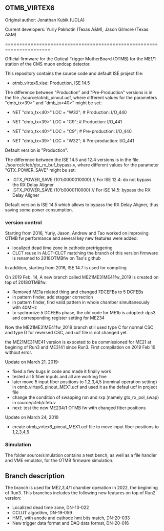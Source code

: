 ## OTMB_VIRTEX6
 
 Original author: Jonathan Kubik (UCLA)
 
 Current developers: Yuriy Pakhotin (Texas A&M), Jason Gilmore (Texas A&M)
 
======================================================================

Official firmware for the Optical Trigger MotherBoard (OTMB) for
the ME1/1 station of the CMS muon endcap detector.

This repository contains the source code and default ISE project file:

- otmb_virtex6.xise: Production, ISE 14.5

The difference between "Production" and "Pre-Production" versions is
in the file ./source/otmb_pinout.ucf, where different values for the
parameters "dmb_tx<39>" and "dmb_tx<40>" might be set:

- NET "dmb_tx<40>"	LOC = "W32"; # Production:     I/O_440
- NET "dmb_tx<39>"	LOC = "C9";  # Production:     I/O_441

- NET "dmb_tx<40>"	LOC = "C9";  # Pre-production: I/O_440
- NET "dmb_tx<39>"	LOC = "W32"; # Pre-production: I/O_441

Default version is "Production".

The difference between the ISE 14.5 and 12.4 versions is in the file
./source/cfeb/gtx_rx_buf_bypass.v, where different values for the
parameter "GTX_POWER_SAVE" might be set:

- .GTX_POWER_SAVE (10'b0000010000)  // For ISE 12.4: do not bypass the RX Delay Aligner
- .GTX_POWER_SAVE (10'b0000110000)  // For ISE 14.5: bypass the RX Delay Aligner
 
Default version is ISE 14.5 which allows to bypass the RX Delay Aligner,
thus saving some power consumption.

### version control
Starting from 2016, Yuriy, Jason, Andrew and Tao worked on improving OTMB fw performance and several key new features were added:
 - localized dead time zone in cathode pretriggering 
 - CLCT reuse in ALCT-CLCT matching
the branch of this version firmware is renamed to 2018OTMBfw on Tao's github


In addition, starting from 2016, ISE 14.7 is used for compiling 

On 2019 Feb. 14, A new branch called ME21ME31ME41fw_2019 is created on top of 2018OTMBfw:
  - Removed ME1a related thing and changed 7DCEFBs to 5 DCFEBs
  - in pattern finder, add stagger correction
  - in pattern finder, find valid pattern in whole chamber simultaneously with 40MHz
  - to sychronize 5 DCFEBs phase, the old code for ME1b is adopted:  dps3 and corresponding register setting for ME234

Now the ME21ME31ME41fw_2019 branch still used type C for normal CSC and type D for reversed CSC,  and ucf file is not changed yet. 

the ME21ME31ME41 version is expceted to be commissioned for ME21 at begining of Run3 and ME3141 since Run3. First compilation on 2019 Feb 19 without error.

Update on March 21, 2019: 
  - fixed a few bugs in code and made it finally work
  - tested all 5 fiber inputs and all are working fine
  - later move 5 input fiber positions to 1,2,3,4,5 (nominal operation setting) in otmb_virtex6_pinout_MEX1.ucf and used it as the defaul ucf in project file
  - change the condition of swapping rxn and rxp (namely gtx_rx_pol_swap) in source/cfeb/cfeb.v 
  - next: test the new ME234/1 OTMB fw with changed fiber positions

Update on March 24, 2019
  - create otmb_virtex6_pinout_MEX1.ucf file to move input fiber positions to 1,2,3,4,5




### Simulation
The folder source/simulation contains a test bench, as well as a
file handler and VME emulator, for the OTMB firmware simulation.


## Branch description
The branch is used for ME2,3,4/1 chamber operation in 2022, the beginning of Run3.  This branches includes the following new features on top of Run2 version:
   - Localized dead time zone, DN-13-022
   - CCLUT algorithm, DN-19-059
   - HMT, with anode and cathode hmt bits match, DN-20-033
   - New trigger data format and DAQ data format, DN-20-016
